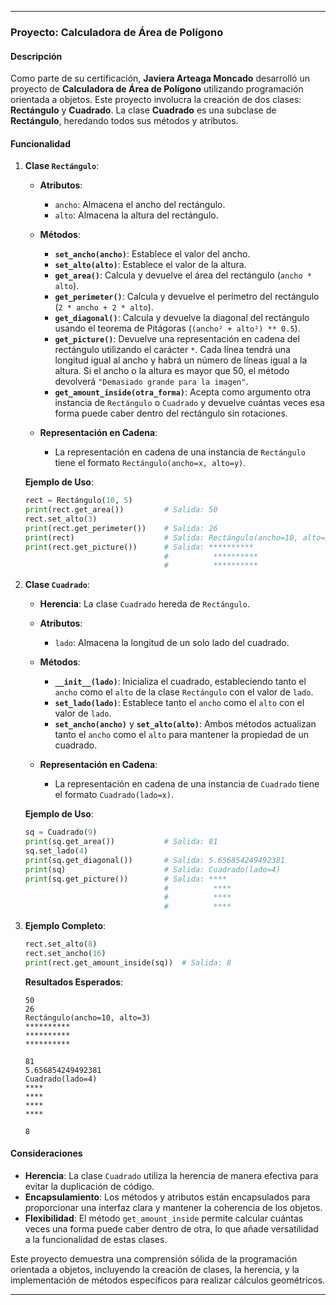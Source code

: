 
---

### Proyecto: **Calculadora de Área de Polígono**

#### Descripción

Como parte de su certificación, **Javiera Arteaga Moncado** desarrolló un proyecto de **Calculadora de Área de Polígono** utilizando programación orientada a objetos. Este proyecto involucra la creación de dos clases: **Rectángulo** y **Cuadrado**. La clase **Cuadrado** es una subclase de **Rectángulo**, heredando todos sus métodos y atributos.

#### Funcionalidad

1. **Clase `Rectángulo`**:
   - **Atributos**:
     - `ancho`: Almacena el ancho del rectángulo.
     - `alto`: Almacena la altura del rectángulo.
   - **Métodos**:
     - **`set_ancho(ancho)`**: Establece el valor del ancho.
     - **`set_alto(alto)`**: Establece el valor de la altura.
     - **`get_area()`**: Calcula y devuelve el área del rectángulo (`ancho * alto`).
     - **`get_perimeter()`**: Calcula y devuelve el perímetro del rectángulo (`2 * ancho + 2 * alto`).
     - **`get_diagonal()`**: Calcula y devuelve la diagonal del rectángulo usando el teorema de Pitágoras (`(ancho² + alto²) ** 0.5`).
     - **`get_picture()`**: Devuelve una representación en cadena del rectángulo utilizando el carácter `*`. Cada línea tendrá una longitud igual al ancho y habrá un número de líneas igual a la altura. Si el ancho o la altura es mayor que 50, el método devolverá `"Demasiado grande para la imagen"`.
     - **`get_amount_inside(otra_forma)`**: Acepta como argumento otra instancia de `Rectángulo` o `Cuadrado` y devuelve cuántas veces esa forma puede caber dentro del rectángulo sin rotaciones.

   - **Representación en Cadena**:
     - La representación en cadena de una instancia de `Rectángulo` tiene el formato `Rectángulo(ancho=x, alto=y)`.

   **Ejemplo de Uso**:
   ```python
   rect = Rectángulo(10, 5)
   print(rect.get_area())         # Salida: 50
   rect.set_alto(3)
   print(rect.get_perimeter())    # Salida: 26
   print(rect)                    # Salida: Rectángulo(ancho=10, alto=3)
   print(rect.get_picture())      # Salida: **********
                                  #          **********
                                  #          **********
   ```

2. **Clase `Cuadrado`**:
   - **Herencia**: La clase `Cuadrado` hereda de `Rectángulo`.
   - **Atributos**:
     - `lado`: Almacena la longitud de un solo lado del cuadrado.
   - **Métodos**:
     - **`__init__(lado)`**: Inicializa el cuadrado, estableciendo tanto el `ancho` como el `alto` de la clase `Rectángulo` con el valor de `lado`.
     - **`set_lado(lado)`**: Establece tanto el `ancho` como el `alto` con el valor de `lado`.
     - **`set_ancho(ancho)`** y **`set_alto(alto)`**: Ambos métodos actualizan tanto el `ancho` como el `alto` para mantener la propiedad de un cuadrado.

   - **Representación en Cadena**:
     - La representación en cadena de una instancia de `Cuadrado` tiene el formato `Cuadrado(lado=x)`.

   **Ejemplo de Uso**:
   ```python
   sq = Cuadrado(9)
   print(sq.get_area())           # Salida: 81
   sq.set_lado(4)
   print(sq.get_diagonal())       # Salida: 5.656854249492381
   print(sq)                      # Salida: Cuadrado(lado=4)
   print(sq.get_picture())        # Salida: ****
                                  #          ****
                                  #          ****
                                  #          ****
   ```

3. **Ejemplo Completo**:
   ```python
   rect.set_alto(8)
   rect.set_ancho(16)
   print(rect.get_amount_inside(sq))  # Salida: 8
   ```

   **Resultados Esperados**:
   ```plaintext
   50
   26
   Rectángulo(ancho=10, alto=3)
   **********
   **********
   **********

   81
   5.656854249492381
   Cuadrado(lado=4)
   ****
   ****
   ****
   ****

   8
   ```

#### Consideraciones
- **Herencia**: La clase `Cuadrado` utiliza la herencia de manera efectiva para evitar la duplicación de código.
- **Encapsulamiento**: Los métodos y atributos están encapsulados para proporcionar una interfaz clara y mantener la coherencia de los objetos.
- **Flexibilidad**: El método `get_amount_inside` permite calcular cuántas veces una forma puede caber dentro de otra, lo que añade versatilidad a la funcionalidad de estas clases.

Este proyecto demuestra una comprensión sólida de la programación orientada a objetos, incluyendo la creación de clases, la herencia, y la implementación de métodos específicos para realizar cálculos geométricos.

---

